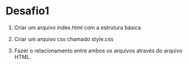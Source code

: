 # Desafio1
1. Criar um arquivo index.html com a estrutura básica

2. Criar um arquivo css chamado style.css

3. Fazer o relacionamento entre ambos os arquivos através do arquivo HTML.